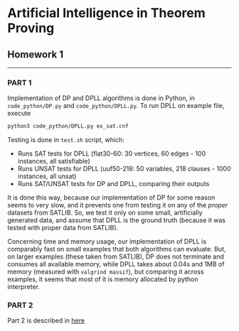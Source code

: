 # Artificial Intelligence in Theorem Proving
## Homework 1
---

### PART 1 
Implementation of DP and DPLL algorithms is done in Python, in `code_python/DP.py` and `code_python/DPLL.py`.
To run DPLL on example file, execute
```bash
python3 code_python/DPLL.py ex_sat.cnf
```

Testing is done in `test.sh` script, which:
 - Runs SAT tests for DPLL (flat30-60: 30 vertices, 60 edges - 100 instances, all satisfiable)
 - Runs UNSAT tests for DPLL (uuf50-218: 50 variables, 218 clauses - 1000 instances, all unsat)
 - Runs SAT/UNSAT tests for DP and DPLL, comparing their outputs

It is done this way, because our implementation of DP for some reason seems to very slow, and it prevents one from testing it on any of the *proper* datasets from SATLIB. So, we test it only on some small, artificially generated data, and assume that DPLL is the ground truth (because it was tested with proper data from SATLIB).

Concerning time and memory usage, our implementation of DPLL is comparably fast on small examples that both algorithms can evaluate. But, on larger examples (these taken from SATLIB), DP does not terminate and consumes all available memory, while DPLL takes about 0.04s and 1MB of memory (measured with `valgrind massif`), but comparing it across examples, it seems that most of it is memory allocated by python interpreter.


### PART 2

Part 2 is described in [here](http://localhost:8890/notebooks/PART_2a.ipynb)

